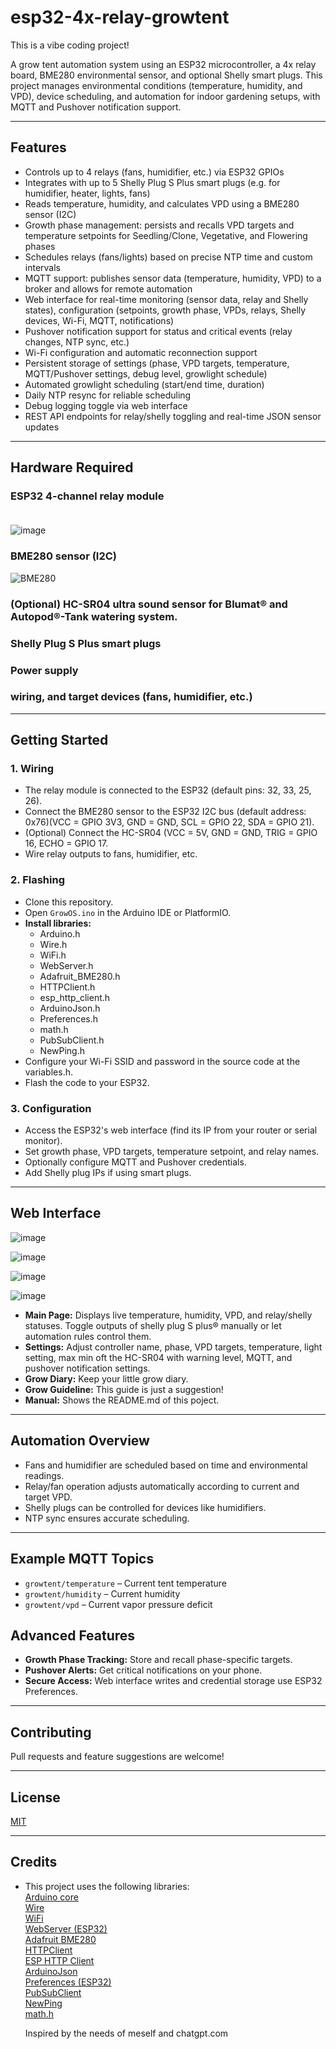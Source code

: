 # esp32-4x-relay-growtent

This is a vibe coding project!

A grow tent automation system using an ESP32 microcontroller, a 4x relay board, BME280 environmental sensor, and optional Shelly smart plugs. This project manages environmental conditions (temperature, humidity, and VPD), device scheduling, and automation for indoor gardening setups, with MQTT and Pushover notification support.

---

## Features

- Controls up to 4 relays (fans, humidifier, etc.) via ESP32 GPIOs
- Integrates with up to 5 Shelly Plug S Plus smart plugs (e.g. for humidifier, heater, lights, fans)
- Reads temperature, humidity, and calculates VPD using a BME280 sensor (I2C)
- Growth phase management: persists and recalls VPD targets and temperature setpoints for Seedling/Clone, Vegetative, and Flowering phases
- Schedules relays (fans/lights) based on precise NTP time and custom intervals
- MQTT support: publishes sensor data (temperature, humidity, VPD) to a broker and allows for remote automation
- Web interface for real-time monitoring (sensor data, relay and Shelly states), configuration (setpoints, growth phase, VPDs, relays, Shelly devices, Wi-Fi, MQTT, notifications)
- Pushover notification support for status and critical events (relay changes, NTP sync, etc.)
- Wi-Fi configuration and automatic reconnection support
- Persistent storage of settings (phase, VPD targets, temperature, MQTT/Pushover settings, debug level, growlight schedule)
- Automated growlight scheduling (start/end time, duration)
- Daily NTP resync for reliable scheduling
- Debug logging toggle via web interface
- REST API endpoints for relay/shelly toggling and real-time JSON sensor updates

---

## Hardware Required

### ESP32 4-channel relay module<br /><br />
  ![image](https://github.com/user-attachments/assets/a5d5d21a-6a74-4c8f-a11c-5d51f332e5ea)

### BME280 sensor (I2C)<br />
  ![BME280](https://github.com/user-attachments/assets/a87e921b-b051-4730-a849-2845959ca554)
    
### (Optional) HC-SR04 ultra sound sensor for Blumat® and Autopod®-Tank watering system.<br />
 
### Shelly Plug S Plus smart plugs
### Power supply
### wiring, and target devices (fans, humidifier, etc.)

---

## Getting Started

### 1. Wiring

- The relay module is connected to the ESP32 (default pins: 32, 33, 25, 26).
- Connect the BME280 sensor to the ESP32 I2C bus (default address: 0x76)(VCC = GPIO 3V3, GND = GND, SCL = GPIO 22, SDA = GPIO 21).
- (Optional) Connect the HC-SR04 (VCC = 5V, GND = GND, TRIG = GPIO 16, ECHO = GPIO 17.
- Wire relay outputs to fans, humidifier, etc.

### 2. Flashing

- Clone this repository.
- Open `GrowOS.ino` in the Arduino IDE or PlatformIO.
- **Install libraries:**
   - Arduino.h
   - Wire.h
   - WiFi.h
   - WebServer.h
   - Adafruit_BME280.h
   - HTTPClient.h
   - esp_http_client.h
   - ArduinoJson.h
   - Preferences.h
   - math.h
   - PubSubClient.h
   - NewPing.h
- Configure your Wi-Fi SSID and password in the source code at the variables.h.
- Flash the code to your ESP32.

### 3. Configuration

- Access the ESP32's web interface (find its IP from your router or serial monitor).
- Set growth phase, VPD targets, temperature setpoint, and relay names.
- Optionally configure MQTT and Pushover credentials.
- Add Shelly plug IPs if using smart plugs.

---

## Web Interface
![image](https://github.com/user-attachments/assets/213abe61-5c79-4e0a-91bf-66adcabba45d)

![image](https://github.com/user-attachments/assets/e91eb394-9c73-451d-800f-43d4f9a0798f)

![image](https://github.com/user-attachments/assets/243c0d8a-2613-4154-b225-d6ce6f2e3d94)

![image](https://github.com/user-attachments/assets/be412bb5-2e7f-4a43-a3b5-37d684bb6a2d)

- **Main Page:** Displays live temperature, humidity, VPD, and relay/shelly statuses. Toggle outputs of shelly plug S plus® manually or let automation rules control them.
- **Settings:** Adjust controller name, phase, VPD targets, temperature, light setting, max min oft the HC-SR04 with warning level,  MQTT, and pushover notification settings.
- **Grow Diary:** Keep your little grow diary.
- **Grow Guideline:** This guide is just a suggestion!
- **Manual:** Shows the README.md of this poject.


---

## Automation Overview

- Fans and humidifier are scheduled based on time and environmental readings.
- Relay/fan operation adjusts automatically according to current and target VPD.
- Shelly plugs can be controlled for devices like humidifiers.
- NTP sync ensures accurate scheduling.

---

## Example MQTT Topics

- `growtent/temperature` – Current tent temperature
- `growtent/humidity` – Current humidity
- `growtent/vpd` – Current vapor pressure deficit

## Advanced Features

- **Growth Phase Tracking:** Store and recall phase-specific targets.
- **Pushover Alerts:** Get critical notifications on your phone.
- **Secure Access:** Web interface writes and credential storage use ESP32 Preferences.

---

## Contributing

Pull requests and feature suggestions are welcome!

---

## License

[MIT](./LICENSE)

---

## Credits

- This project uses the following libraries:\
  [Arduino core](https://www.arduino.cc/)\
  [Wire](https://www.arduino.cc/en/Reference/Wire)\
  [WiFi](https://www.arduino.cc/en/Reference/WiFi)\
  [WebServer (ESP32)](https://github.com/espressif/arduino-esp32/tree/master/libraries/WebServer)\
  [Adafruit BME280](https://github.com/adafruit/Adafruit_BME280_Library)\
  [HTTPClient](https://github.com/espressif/arduino-esp32/tree/master/libraries/HTTPClient)\
  [ESP HTTP Client](https://github.com/espressif/arduino-esp32/tree/master/libraries/ESP32/examples/HTTPClient)\
  [ArduinoJson](https://arduinojson.org/)\
  [Preferences (ESP32)](https://github.com/espressif/arduino-esp32/tree/master/libraries/Preferences)\
  [PubSubClient](https://github.com/knolleary/pubsubclient)\
  [NewPing](https://bitbucket.org/teckel12/arduino-new-ping/)\
  [math.h](https://en.cppreference.com/w/c/numeric/math)
  
  Inspired by the needs of meself and chatgpt.com
